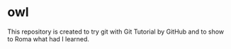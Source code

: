 # owl
This repository is created to try git with Git Tutorial by GitHub and to show to Roma what had I learned.
